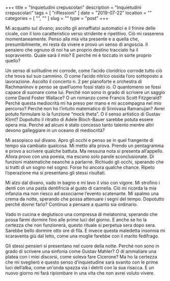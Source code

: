 +++
title = "Inquietudini crepuscolari"
description = "Inquietudini crepuscolari"
tags = [ "riflessioni" ]
date = "2019-07-22"
location = ""
categories = [
  "",
  ""
]
slug = ""
type = "post"
+++

Mi acquatto sul divano; ascolto  gli annaffiatoi automatici e il frinire delle cicale, con il loro caratteristico verso stridente e ripetitivo. Ciò mi rasserena momentaneamente.  Penso alla mia vita presente e a quella che, presumibilmente, mi resta da vivere e provo un senso di angoscia.  Il pensiero che ognuno di noi ha un proprio destino tracciato ha il sopravvento. Quale sarà il mio?  E perché mi è toccato in sorte proprio quello?

Un senso di solitudine mi corrode, come l’acido cloridrico corrode tutto ciò che trova sul suo cammino. O come l’acido nitrico ossida l’oro sottoposto a lavorazione. Ascolto il concerto n. 2 per pianoforte e orchestra di Rachmaninov e penso se quell’uomo fossi stato io.  O quantomeno se fossi capace di suonare come lui. Perché non sono in grado di scrivere un saggio come David Foster Wallace? O un romanzo come Francis Scott Fitzgerald? Perché questa mediocrità mi ha preso per mano e mi accompagna nel mio percorso? Perché non ho l’intuito matematico di Srinivasa Ramanujan? Avrei potuto formulare io la funzione “mock theta”.  O il senso artistico di Gustav Klimt?  Dopotutto il ritratto di Adele Bloch-Bauer sarebbe potuta essere opera mia.
Perché ad alcuni è stato concesso tanto talento mentre altri devono galleggiare in un oceano di mediocrità? 

Mi assopisco sul divano. Apro gli occhi e penso se in quel frangente di tempo sia cambiato qualcosa. Mi metto alla prova. Prendo un pentagramma e provo a scrivere qualche battuta. Ma nessuna nota si presenta all’appello. Allora provo con una poesia, ma escono solo parole sconclusionate. Di funzioni matematiche neanche a parlarne. Richiudo gli occhi, sperando che si tratti di un sogno nel sogno. Forse ho ancora qualche chance. Ripeto l’operazione ma si presentano gli stessi risultati. 

Mi alzo dal divano, vado in bagno e mi lavo il viso con vigore. Mi strofino i denti con una pasta dentifricia al gusto di cannella. Ciò mi ricorda la mia infanzia ma non riesco ad associarne l’evento scatenante.  Mi spalmo una crema da notte, sperando che possa attenuare i segni del tempo. Dopotutto perché dovrei farlo? Continuo a pensare a quanto sia ordinario. 

Vado in cucina e deglutisco una compressa di melatonina, sperando che possa farmi dormire fino alle prime luci del giorno. E anche se ho la certezza che non funzionerà, questo rituale si perpetua sera dopo sera. Sarebbe bello dormire otto ore di fila. E invece questa maledetta insonnia mi scaraventa giù dal letto, come una moglie farebbe con il marito fedifrago. 

Gli stessi pensieri si presentano nel cuore della notte. Perché non sono in grado di scrivere una sinfonia come Gustav Mahler? O di ammaliare una platea con i miei discorsi, come soleva fare Cicerone? Ma ho la certezza che mi sveglierò e questo senso d’inquietudine sarà svanito con le prime luci dell’alba, come un'onda spazza via i detriti con la sua risacca. E un nuovo giorno mi farà ripiombare in una vita che non avrei voluto vivere.
